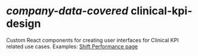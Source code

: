 # _company-data-covered_ clinical-kpi-design

Custom React components for creating user interfaces for Clinical KPI related use cases.
Examples: [Shift Performance page](https://www.figma.com/file/XB1JozOpfEmezV0XQIJdVB/Idle-Time-Reduction%3A-Daily-Performance-Lookback?type=design&node-id=37-13542&t=Q8XMYiTwraImNqRX-0)
